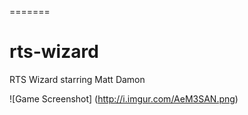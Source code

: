=======
# rts-wizard
RTS Wizard starring Matt Damon

![Game Screenshot]
(http://i.imgur.com/AeM3SAN.png)
